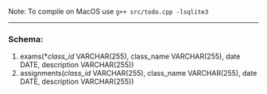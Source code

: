 Note: To compile on MacOS use `g++ src/todo.cpp -lsqlite3` 

---

### Schema:
1. exams(**class_id* VARCHAR(255), class_name VARCHAR(255), date DATE, description VARCHAR(255))
2. assignments(*class_id* VARCHAR(255), class_name VARCHAR(255), date DATE, description VARCHAR(255))